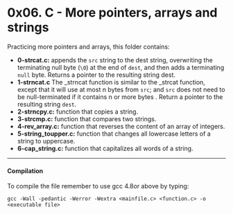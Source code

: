 # 0x06. C - More pointers, arrays and strings
Practicing more pointers and arrays, this folder contains:

* **0-strcat.c:** appends the `src` string to the dest string, overwriting the terminating null byte (`\0`) at the end of `dest`, and then adds a terminating `null` byte. Returns a pointer to the resulting string dest.
* **1-strncat.c** The _strncat function is similar to the _strcat function, except that it will use at most n bytes from `src`; and `src` does not need to be null-terminated if it contains n or more bytes . Return a pointer to the resulting string `dest`.
* **2-strncpy.c:**  function that copies a string.
* **3-strcmp.c:**  function that compares two strings.
* **4-rev_array.c:** function that reverses the content of an array of integers.
* **5-string_toupper.c:** function that changes all lowercase letters of a string to uppercase.
* **6-cap_string.c:** function that capitalizes all words of a string.

------------
####  Compilation

To compile the file remember to use gcc 4.8or above by typing:

`gcc -Wall -pedantic -Werror -Wextra <mainfile.c> <function.c> -o <executable file>`
